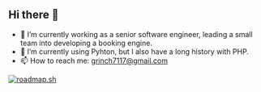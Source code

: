 ## Hi there 👋

- 🔭 I’m currently working as a senior software engineer, leading a small team into developing a booking engine.
- 🌱 I’m currently using Pyhton, but I also have a long history with PHP.
- 📫 How to reach me: grinch7117@gmail.com


<!--
**grinch7117/grinch7117** is a ✨ _special_ ✨ repository because its `README.md` (this file) appears on your GitHub profile.

Here are some ideas to get you started:

- 🔭 I’m currently working on ...
- 🌱 I’m currently learning ...
- 👯 I’m looking to collaborate on ...
- 🤔 I’m looking for help with ...
- 💬 Ask me about ...
- 📫 How to reach me: ...
- 😄 Pronouns: ...
- ⚡ Fun fact: ...
-->

<a href="https://roadmap.sh"><img src="https://roadmap.sh/card/wide/66a369863972b56590e37852?variant=dark" alt="roadmap.sh"/></a>
